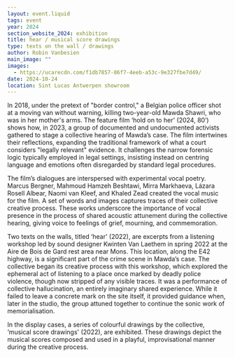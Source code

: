 ```yaml
---
layout: event.liquid
tags: event
year: 2024
section_website_2024: exhibition
title: hear / musical score drawings
type: texts on the wall / drawings
author: Robin Vanbesien
main_image: ""
images:
  - https://ucarecdn.com/f1db7857-86f7-4eeb-a53c-9e327fbe7d49/
date: 2024-10-24
location: Sint Lucas Antwerpen showroom
---
```

In 2018, under the pretext of "border control," a Belgian police officer shot at a moving van without warning, killing two-year-old Mawda Shawri, who was in her mother's arms. The feature film ‘hold on to her' (2024, 80’) shows how, in 2023, a group of documented and undocumented activists gathered to stage a collective hearing of Mawda’s case. The film intertwines their reflections, expanding the traditional framework of what a court considers "legally relevant" evidence. It challenges the narrow forensic logic typically employed in legal settings, insisting instead on centring language and emotions often disregarded by standard legal procedures.

The film’s dialogues are interspersed with experimental vocal poetry. Marcus Bergner, Mahmoud Hamzeh Beshtawi, Mirra Markhaeva, Lázara Rosell Albear, Naomi van Kleef, and Khaled Zead created the vocal music for the film. A set of words and images captures traces of their collective creative process. These works underscore the importance of vocal presence in the process of shared acoustic attunement during the collective hearing, giving voice to feelings of grief, mourning, and commemoration.

Two texts on the walls, titled ‘hear' (2022), are excerpts from a listening workshop led by sound designer Kwinten Van Laethem in spring 2022 at the Aire de Bois de Gard rest area near Mons. This location, along the E42 highway, is a significant part of the crime scene in Mawda’s case. The collective began its creative process with this workshop, which explored the ephemeral act of listening to a place once marked by deadly police violence, though now stripped of any visible traces. It was a performance of collective hallucination, an entirely imaginary shared experience. While it failed to leave a concrete mark on the site itself, it provided guidance when, later in the studio, the group attuned together to continue the sonic work of memorialisation.

In the display cases, a series of colourful drawings by the collective, ‘musical score drawings' (2022), are exhibited. These drawings depict the musical scores composed and used in a playful, improvisational manner during the creative process.
